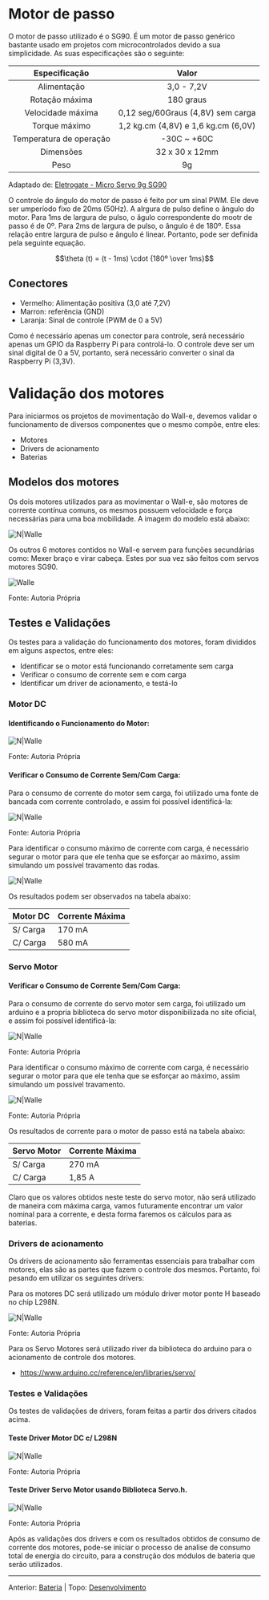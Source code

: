 # Motor de passo

O motor de passo utilizado é o SG90. É um motor de passo genérico bastante usado em projetos com microcontrolados devido a sua simplicidade. As suas especificações são o seguinte:

| Especificação | Valor |
| :---: | :---: |
| Alimentação | 3,0 - 7,2V |
| Rotação máxima | 180 graus |
| Velocidade máxima | 0,12 seg/60Graus (4,8V) sem carga |
| Torque máximo | 1,2 kg.cm (4,8V) e 1,6 kg.cm (6,0V) |
| Temperatura de operação | -30C ~ +60C |
| Dimensões | 32 x 30 x 12mm |
| Peso | 9g |

Adaptado de: [Eletrogate - Micro Servo 9g SG90](https://www.eletrogate.com/micro-servo-9g-sg90-towerpro)

O controle do ângulo do motor de passo é feito por um sinal PWM. Ele deve ser umperíodo fixo de 20ms (50Hz). A alrgura de pulso define o ângulo do motor. Para 1ms de largura de pulso, o âgulo correspondente do mootr de passo é de 0º. Para 2ms de largura de pulso, o ângulo é de 180º. Essa relação entre largura de pulso e ângulo é linear. Portanto, pode ser definida pela seguinte equação.

$$\theta (t) = (t - 1ms) \cdot {180º \over 1ms}$$


## Conectores

- Vermelho: Alimentação positiva (3,0 até 7,2V)
- Marron: referência (GND)
- Laranja: Sinal de controle (PWM de 0 a 5V)

Como é necessário apenas um conector para controle, será necessário apenas um GPIO da Raspberry Pi para controlá-lo. O controle deve ser um sinal digital de 0 a 5V, portanto, será necessário converter o sinal da Raspberry Pi (3,3V).


# Validação dos motores

Para iniciarmos os projetos de movimentação do Wall-e, devemos validar o funcionamento de diversos componentes que o mesmo compõe, entre eles:
* Motores
* Drivers de acionamento
* Baterias


## Modelos dos motores

Os dois motores utilizados para as movimentar o Wall-e, são motores de corrente contínua comuns, os mesmos possuem velocidade e força necessárias para uma boa mobilidade. A imagem do modelo está abaixo:

![N|Walle](https://images.tcdn.com.br/img/img_prod/960515/micro_motor_ak380_ml24_9100c_261_1_0afbf1bb5c0c232fe3b26808873931e2.png)

Os outros 6 motores contidos no Wall-e servem para funções secundárias como: Mexer braço e virar cabeça. Estes por sua vez são feitos com servos motores SG90.

![Walle](img/micro_servo_motor.jpg)

Fonte: Autoria Própria

## Testes e Validações

Os testes para a validação do funcionamento dos motores, foram divididos em alguns aspectos, entre eles: 
- Identificar se o motor está funcionando corretamente sem carga
- Verificar o consumo de corrente sem e com carga
- Identificar um driver de acionamento, e testá-lo


### Motor DC

#### Identificando o Funcionamento do Motor:

![N|Walle](img/gif_motordc_rodando.gif)

Fonte: Autoria Própria


#### Verificar o Consumo de Corrente Sem/Com Carga:

Para o consumo de corrente do motor sem carga, foi utilizado uma fonte de bancada com corrente controlado, e assim foi possível identificá-la:

![N|Walle](img/teste_sem_carga_motordc.jpeg)

Fonte: Autoria Própria

Para identificar o consumo máximo de corrente com carga, é necessário segurar o motor para que ele tenha que se esforçar ao máximo, assim simulando um possível travamento das rodas.

![N|Walle](img/teste_carga_motordc.jpeg)

Os resultados podem ser observados na tabela abaixo:

| Motor DC | Corrente Máxima |
| ------ | ------ |
| S/ Carga | 170 mA |
| C/ Carga | 580 mA |


### Servo Motor 

#### Verificar o Consumo de Corrente Sem/Com Carga:

Para o consumo de corrente do servo motor sem carga, foi utilizado um arduino e a propria biblioteca do servo motor disponibilizada no site oficial, e assim foi possível identificá-la:

![N|Walle](img/teste_sem_carga_servomotor.jpeg)

Fonte: Autoria Própria

Para identificar o consumo máximo de corrente com carga, é necessário segurar o motor para que ele tenha que se esforçar ao máximo, assim simulando um possível travamento.

![N|Walle](img/teste_carga_servomotor.jpeg)

Fonte: Autoria Própria


Os resultados de corrente para o motor de passo está na tabela abaixo:

| Servo Motor | Corrente Máxima |
| ------ | ------ |
| S/ Carga | 270 mA |
| C/ Carga | 1,85 A |

Claro que os valores obtidos neste teste do servo motor, não será utilizado de maneira com máxima carga, vamos futuramente encontrar um valor nominal para a corrente, e desta forma faremos os cálculos para as baterias.

### Drivers de acionamento
Os drivers de acionamento são ferramentas essenciais para trabalhar com motores, elas são as partes que fazem o controle dos mesmos.
Portanto, foi pesando em utilizar os seguintes drivers:

Para os motores DC será utilizado um módulo driver motor ponte H baseado no chip L298N.

![N|Walle](img/ponte_h.png)

Fonte: Autoria Própria

Para os Servo Motores será utilizado river da biblioteca do arduino para o acionamento de controle dos motores.
  * https://www.arduino.cc/reference/en/libraries/servo/


### Testes e Validações

Os testes de validações de drivers, foram feitas a partir dos drivers citados acima.


#### Teste Driver Motor DC c/ L298N

![N|Walle](img/teste_driver_ponteh.jpeg)

Fonte: Autoria Própria


#### Teste Driver Servo Motor usando Biblioteca Servo.h.

![N|Walle](img/teste_driver_servomotor.png)

Fonte: Autoria Própria


Após as validações dos drivers e com os resultados obtidos de consumo de corrente dos motores, pode-se iniciar o processo de analise de consumo total de energia do circuito, para a construção dos módulos de bateria que serão utilizados.


---
Anterior: [Bateria](bateria.md) | Topo: [Desenvolvimento](README.md)
